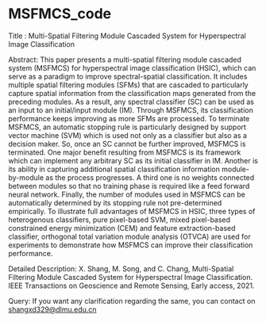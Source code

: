 # MSFMCS_code

Title : Multi-Spatial Filtering Module Cascaded System for Hyperspectral Image Classification

Abstract: This paper presents a multi-spatial filtering module cascaded system (MSFMCS) for hyperspectral image classification (HSIC), which can serve as a paradigm to improve spectral-spatial classification. It includes multiple spatial filtering modules (SFMs) that are cascaded to particularly capture spatial information from the classification maps generated from the preceding modules. As a result, any spectral classifier (SC) can be used as an input to an initial/input module (IM). Through MSFMCS, its classification performance keeps improving as more SFMs are processed. To terminate MSFMCS, an automatic stopping rule is particularly designed by support vector machine (SVM) which is used not only as a classifier but also as a decision maker. So, once an SC cannot be further improved, MSFMCS is terminated. One major benefit resulting from MSFMCS is its framework which can implement any arbitrary SC as its initial classifier in IM. Another is its ability in capturing additional spatial classification information module-by-module as the process progresses. A third one is no weights connected between modules so that no training phase is required like a feed forward neural network. Finally, the number of modules used in MSFMCS can be automatically determined by its stopping rule not pre-determined empirically. To illustrate full advantages of MSFMCS in HSIC, three types of heterogenous classifiers, pure pixel-based SVM, mixed pixel-based constrained energy minimization (CEM) and feature extraction-based classifier, orthogonal total variation module analysis (OTVCA) are used for experiments to demonstrate how MSFMCS can improve their classification performance.

Detailed Description: X. Shang, M. Song, and C. Chang, Multi-Spatial Filtering Module Cascaded System for Hyperspectral Image Classification. IEEE Transactions on Geoscience and Remote Sensing, Early access, 2021.

Query: If you want any clarification regarding the same, you can contact on shangxd329@dlmu.edu.cn
